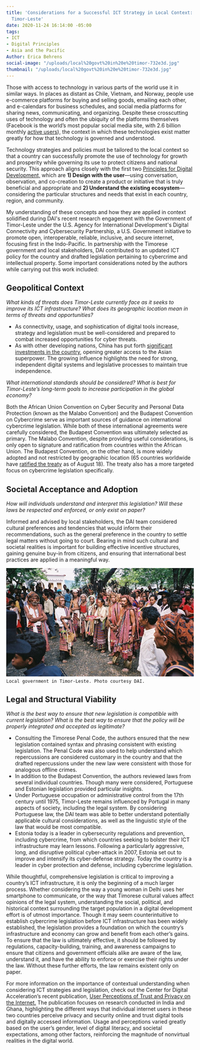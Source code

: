```yaml
---
title: 'Considerations for a Successful ICT Strategy in Local Context: Lessons from
  Timor-Leste'
date: 2020-11-24 16:14:00 -05:00
tags:
- ICT
- Digital Principles
- Asia and the Pacific
Author: Erica Behrens
social-image: "/uploads/local%20govt%20in%20e%20timor-732e3d.jpg"
thumbnail: "/uploads/local%20govt%20in%20e%20timor-732e3d.jpg"
---
```


Those with access to technology in various parts of the world use it in similar ways. In places as distant as Chile, Vietnam, and Norway, people use e-commerce platforms for buying and selling goods, emailing each other, and e-calendars for business schedules, and social media platforms for sharing news, communicating, and organizing. Despite these crosscutting uses of technology and often the ubiquity of the platforms themselves (Facebook is the world’s most popular social media site, with 2.6 billion monthly [active users](https://www.statista.com/statistics/268136/top-15-countries-based-on-number-of-facebook-users/)), the context in which these technologies exist matter greatly for how that technology is governed and understood.

Technology strategies and policies must be tailored to the local context so that a country can successfully promote the use of technology for growth and prosperity while governing its use to protect citizens and national security. This approach aligns closely with the first two [Principles for Digital Development,](https://digitalprinciples.org/principles/) which are **1) Design with the user**—using conversation, observation, and co-creation to create a product or initiative that is truly beneficial and appropriate and **2) Understand the existing ecosystem**—considering the particular structures and needs that exist in each country, region, and community.

<!--more-->

My understanding of these concepts and how they are applied in context solidified during DAI's recent research engagement with the Government of Timor-Leste under the U.S. Agency for International Development's Digital Connectivity and Cybersecurity Partnership, a U.S. Government initiative to promote open, interoperable, reliable, inclusive, and secure internet, focusing first in the Indo-Pacific. In partnership with the Timorese government and local stakeholders, DAI contributed to an updated ICT policy for the country and drafted legislation pertaining to cybercrime and intellectual property. Some important considerations noted by the authors while carrying out this work included:

## Geopolitical Context

*What kinds of threats does Timor-Leste currently face as it seeks to improve its ICT infrastructure? What does its geographic location mean in terms of threats and opportunities?*

* As connectivity, usage, and sophistication of digital tools increase, strategy and legislation must be well-considered and prepared to combat increased opportunities for cyber threats.
* As with other developing nations, China has put forth [significant investments in the country](https://nsc.crawford.anu.edu.au/department-news/14169/chinese-influence-timor-leste-cause-concern), opening greater access to the Asian superpower. The growing influence highlights the need for strong, independent digital systems and legislative processes to maintain true independence.

*What international standards should be considered? What is best for Timor-Leste’s long-term goals to increase participation in the global economy?*

Both the African Union Convention on Cyber Security and Personal Data Protection (known as the Malabo Convention) and the Budapest Convention on Cybercrime serve as important sources of guidance on international cybercrime legislation. While both of these international agreements were carefully considered, the Budapest Convention was ultimately selected as primary. The Malabo Convention, despite providing useful considerations, is only open to signature and ratification from countries within the African Union. The Budapest Convention, on the other hand, is more widely adopted and not restricted by geographic location (65 countries worldwide have [ratified the treaty](https://www.coe.int/en/web/conventions/full-list/-/conventions/treaty/185/signatures?p_auth=OvMCDZlC) as of August 18). The treaty also has a more targeted focus on cybercrime legislation specifically.

## Societal Acceptance and Adoption

*How will individuals understand and interpret this legislation? Will these laws be respected and enforced, or only exist on paper?*

Informed and advised by local stakeholders, the DAI team considered cultural preferences and tendencies that would inform their recommendations, such as the general preference in the country to settle legal matters without going to court. Bearing in mind such cultural and societal realities is important for building effective incentive structures, gaining genuine buy-in from citizens, and ensuring that international best practices are applied in a meaningful way.

![local govt in e timor-732e3d.jpg](/uploads/local%20govt%20in%20e%20timor-732e3d.jpg)`Local government in Timor-Leste. Photo courtesy DAI.`

## Legal and Structural Viability

*What is the best way to ensure that new legislation is compatible with current legislation? What is the best way to ensure that the policy will be properly integrated and accepted as legitimate?*

* Consulting the Timorese Penal Code, the authors ensured that the new legislation contained syntax and phrasing consistent with existing legislation. The Penal Code was also used to help understand which repercussions are considered customary in the country and that the drafted repercussions under the new law were consistent with those for analogous offline crimes.
* In addition to the Budapest Convention, the authors reviewed laws from several individual countries. Though many were considered, Portuguese and Estonian legislation provided particular insights.
* Under Portuguese occupation or administrative control from the 17th century until 1975, Timor-Leste remains influenced by Portugal in many aspects of society, including the legal system. By considering Portuguese law, the DAI team was able to better understand potentially applicable cultural considerations, as well as the linguistic style of the law that would be most compatible.
* Estonia today is a leader in cybersecurity regulations and prevention, including cybercrime, from which countries seeking to bolster their ICT infrastructure may learn lessons. Following a particularly aggressive, long, and disruptive political cyber-attack in 2007, Estonia set out to improve and intensify its cyber-defense strategy. Today the country is a leader in cyber protection and defense, including cybercrime legislation.

While thoughtful, comprehensive legislation is critical to improving a country’s ICT infrastructure, it is only the beginning of a much larger process. Whether considering the way a young woman in Delhi uses her smartphone to communicate, or the way that Timorese cultural values affect opinions of the legal system, understanding the social, political, and historical context surrounding the target population in a digital development effort is of utmost importance. Though it may seem counterintuitive to establish cybercrime legislation before ICT infrastructure has been widely established, the legislation provides a foundation on which the country’s infrastructure and economy can grow and benefit from each other’s gains. To ensure that the law is ultimately effective, it should be followed by regulations, capacity-building, training, and awareness campaigns to ensure that citizens and government officials alike are aware of the law, understand it, and have the ability to enforce or exercise their rights under the law. Without these further efforts, the law remains existent only on paper.

For more information on the importance of contextual understanding when considering ICT strategies and legislation, check out the Center for Digital Acceleration’s recent publication, [User Perceptions of Trust and Privacy on the Internet.](https://www.dai.com/fi-cyber-user-trust.pdf) The publication focuses on research conducted in India and Ghana, highlighting the different ways that individual internet users in these two countries perceive privacy and security online and trust digital tools and digitally accessed information. Usage and perceptions varied greatly based on the user’s gender, level of digital literacy, and societal expectations, among other factors, reinforcing the magnitude of nonvirtual realities in the digital world.